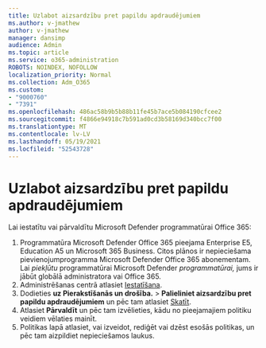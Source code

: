 ```yaml
---
title: Uzlabot aizsardzību pret papildu apdraudējumiem
ms.author: v-jmathew
author: v-jmathew
manager: dansimp
audience: Admin
ms.topic: article
ms.service: o365-administration
ROBOTS: NOINDEX, NOFOLLOW
localization_priority: Normal
ms.collection: Adm_O365
ms.custom:
- "9000760"
- "7391"
ms.openlocfilehash: 486ac58b9b5b88b11fe45b7ace5b084190cfcee2
ms.sourcegitcommit: f4866e94918c7b591ad0cd3b58169d340bcc7f00
ms.translationtype: MT
ms.contentlocale: lv-LV
ms.lasthandoff: 05/19/2021
ms.locfileid: "52543728"
---
```

# <a name="increase-protection-from-advanced-threats"></a>Uzlabot aizsardzību pret papildu apdraudējumiem

Lai iestatītu vai pārvaldītu Microsoft Defender programmatūrai Office 365:

1. Programmatūra Microsoft Defender Office 365 pieejama Enterprise E5, Education A5 un Microsoft 365 Business. Citos plānos ir nepieciešama pievienojumprogramma Microsoft Defender Office 365 abonementam. Lai *piekļūtu* programmatūrai Microsoft Defender *programmatūrai,* jums ir jābūt globālā administratora vai Office 365.
2. Administrēšanas centrā atlasiet [Iestatīšana](https://go.microsoft.com/fwlink/p/?linkid=2075721).
3. Dodieties **uz Pierakstīšanās un drošība.**  >  **Palieliniet aizsardzību pret papildu apdraudējumiem** un pēc tam atlasiet [Skatīt](https://go.microsoft.com/fwlink/?linkid=2109302).
4. Atlasiet **Pārvaldīt** un pēc tam izvēlieties, kādu no pieejamajiem politiku veidiem vēlaties mainīt.
5. Politikas lapā atlasiet, vai izveidot, rediģēt vai dzēst esošās politikas, un pēc tam aizpildiet nepieciešamos laukus.
